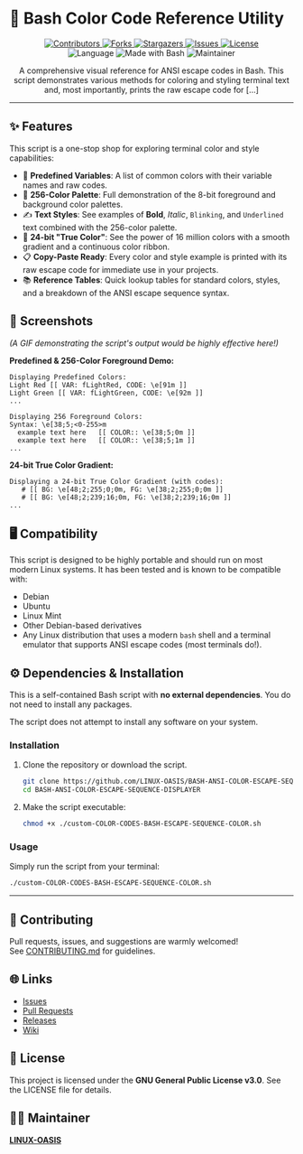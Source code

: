 # 🎨 Bash Color Code Reference Utility

<p align="center">
  <a href="https://github.com/LINUX-OASIS/BASH-ANSI-COLOR-ESCAPE-SEQUENCE-DISPLAYER/graphs/contributors">
    <img src="https://img.shields.io/github/contributors/LINUX-OASIS/BASH-ANSI-COLOR-ESCAPE-SEQUENCE-DISPLAYER.svg?style=for-the-badge" alt="Contributors">
  </a>
  <a href="https://github.com/LINUX-OASIS/BASH-ANSI-COLOR-ESCAPE-SEQUENCE-DISPLAYER/network/members">
    <img src="https://img.shields.io/github/forks/LINUX-OASIS/BASH-ANSI-COLOR-ESCAPE-SEQUENCE-DISPLAYER.svg?style=for-the-badge" alt="Forks">
  </a>
  <a href="https://github.com/LINUX-OASIS/BASH-ANSI-COLOR-ESCAPE-SEQUENCE-DISPLAYER/stargazers">
    <img src="https://img.shields.io/github/stars/LINUX-OASIS/BASH-ANSI-COLOR-ESCAPE-SEQUENCE-DISPLAYER.svg?style=for-the-badge" alt="Stargazers">
  </a>
  <a href="https://github.com/LINUX-OASIS/BASH-ANSI-COLOR-ESCAPE-SEQUENCE-DISPLAYER/issues">
    <img src="https://img.shields.io/github/issues/LINUX-OASIS/BASH-ANSI-COLOR-ESCAPE-SEQUENCE-DISPLAYER.svg?style=for-the-badge" alt="Issues">
  </a>
  <a href="https://github.com/LINUX-OASIS/BASH-ANSI-COLOR-ESCAPE-SEQUENCE-DISPLAYER/blob/main/LICENSE">
    <img src="https://img.shields.io/github/license/LINUX-OASIS/BASH-ANSI-COLOR-ESCAPE-SEQUENCE-DISPLAYER?style=for-the-badge" alt="License">
  </a>
  <br>
  <img src="https://img.shields.io/badge/language-Shell-black.svg?style=for-the-badge" alt="Language">
  <img src="https://img.shields.io/badge/Made%20with-Bash-1f425f.svg?style=for-the-badge" alt="Made with Bash">
  <img src="https://img.shields.io/badge/maintainer-LINUX--OASIS-blueviolet?style=for-the-badge" alt="Maintainer">
</p>

<p align="center">
  A comprehensive visual reference for ANSI escape codes in Bash. This script demonstrates various methods for coloring and styling terminal text and, most importantly, prints the raw escape code for [...]
</p>

---

## ✨ Features

This script is a one-stop shop for exploring terminal color and style capabilities:

*   🎨 **Predefined Variables**: A list of common colors with their variable names and raw codes.
*   🌈 **256-Color Palette**: Full demonstration of the 8-bit foreground and background color palettes.
*   ✍️ **Text Styles**: See examples of **Bold**, *Italic*, `Blinking`, and `Underlined` text combined with the 256-color palette.
*   💎 **24-bit "True Color"**: See the power of 16 million colors with a smooth gradient and a continuous color ribbon.
*   📋 **Copy-Paste Ready**: Every color and style example is printed with its raw escape code for immediate use in your projects.
*   📚 **Reference Tables**: Quick lookup tables for standard colors, styles, and a breakdown of the ANSI escape sequence syntax.

## 📸 Screenshots

*(A GIF demonstrating the script's output would be highly effective here!)*

**Predefined & 256-Color Foreground Demo:**
```
Displaying Predefined Colors:
Light Red [[ VAR: fLightRed, CODE: \e[91m ]]
Light Green [[ VAR: fLightGreen, CODE: \e[92m ]]
...

Displaying 256 Foreground Colors:
Syntax: \e[38;5;<0-255>m
  example text here   [[ COLOR:: \e[38;5;0m ]]
  example text here   [[ COLOR:: \e[38;5;1m ]]
...
```

**24-bit True Color Gradient:**
```
Displaying a 24-bit True Color Gradient (with codes):
   # [[ BG: \e[48;2;255;0;0m, FG: \e[38;2;255;0;0m ]]
   # [[ BG: \e[48;2;239;16;0m, FG: \e[38;2;239;16;0m ]]
...
```

## 🖥️ Compatibility

This script is designed to be highly portable and should run on most modern Linux systems. It has been tested and is known to be compatible with:

*   Debian
*   Ubuntu
*   Linux Mint
*   Other Debian-based derivatives
*   Any Linux distribution that uses a modern `bash` shell and a terminal emulator that supports ANSI escape codes (most terminals do!).

## ⚙️ Dependencies & Installation

This is a self-contained Bash script with **no external dependencies**. You do not need to install any packages.

The script does not attempt to install any software on your system.

### Installation

1.  Clone the repository or download the script.
    ```sh
    git clone https://github.com/LINUX-OASIS/BASH-ANSI-COLOR-ESCAPE-SEQUENCE-DISPLAYER.git
    cd BASH-ANSI-COLOR-ESCAPE-SEQUENCE-DISPLAYER
    ```
2.  Make the script executable:
    ```sh
    chmod +x ./custom-COLOR-CODES-BASH-ESCAPE-SEQUENCE-COLOR.sh
    ```

### Usage

Simply run the script from your terminal:
```sh
./custom-COLOR-CODES-BASH-ESCAPE-SEQUENCE-COLOR.sh
```

---

## 💬 Contributing

Pull requests, issues, and suggestions are warmly welcomed!  
See [CONTRIBUTING.md](https://github.com/LINUX-OASIS/BASH-ANSI-COLOR-ESCAPE-SEQUENCE-DISPLAYER/blob/main/CONTRIBUTING.md) for guidelines.

## 🌐 Links

* [Issues](https://github.com/LINUX-OASIS/BASH-ANSI-COLOR-ESCAPE-SEQUENCE-DISPLAYER/issues)
* [Pull Requests](https://github.com/LINUX-OASIS/BASH-ANSI-COLOR-ESCAPE-SEQUENCE-DISPLAYER/pulls)
* [Releases](https://github.com/LINUX-OASIS/BASH-ANSI-COLOR-ESCAPE-SEQUENCE-DISPLAYER/releases)
* [Wiki](https://github.com/LINUX-OASIS/BASH-ANSI-COLOR-ESCAPE-SEQUENCE-DISPLAYER/wiki)

## 📜 License

This project is licensed under the **GNU General Public License v3.0**. See the LICENSE file for details.

## 🧙‍♂️ Maintainer

**[LINUX-OASIS](https://github.com/LINUX-OASIS)**
